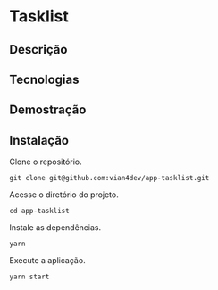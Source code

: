 # Tasklist

## Descrição

## Tecnologias

## Demostração

## Instalação
Clone o repositório.
~~~
git clone git@github.com:vian4dev/app-tasklist.git
~~~
Acesse o diretório do projeto.
~~~
cd app-tasklist
~~~
Instale as dependências.
~~~
yarn
~~~
Execute a aplicação.
~~~
yarn start
~~~
